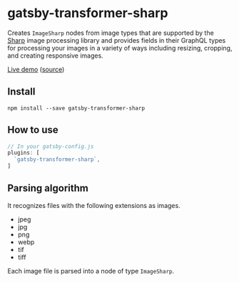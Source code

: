 # gatsby-transformer-sharp

Creates `ImageSharp` nodes from image types that are supported by the
[Sharp](https://github.com/lovell/sharp) image processing library and provides
fields in their GraphQL types for processing your images in a variety of ways
including resizing, cropping, and creating responsive images.

[Live demo](https://image-processing.gatsbyjs.org/) ([source](https://github.com/gatsbyjs/gatsby/tree/master/examples/image-processing))

## Install

`npm install --save gatsby-transformer-sharp`

## How to use

```javascript
// In your gatsby-config.js
plugins: [
  `gatsby-transformer-sharp`,
]
```

## Parsing algorithm

It recognizes files with the following extensions as images.

* jpeg
* jpg
* png
* webp
* tif
* tiff

Each image file is parsed into a node of type `ImageSharp`.
